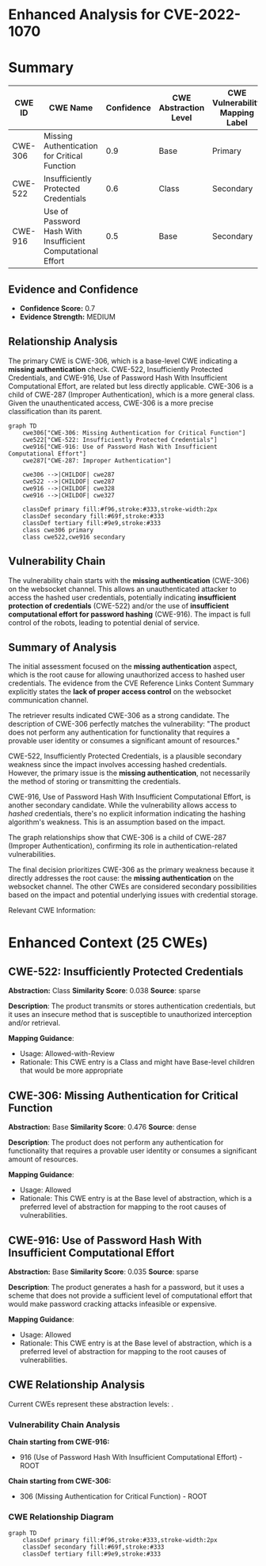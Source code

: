# Enhanced Analysis for CVE-2022-1070

# Summary
| CWE ID | CWE Name | Confidence | CWE Abstraction Level | CWE Vulnerability Mapping Label | CWE-Vulnerability Mapping Notes |
|---|---|---|---|---|---|
| CWE-306 | Missing Authentication for Critical Function | 0.9 | Base | Primary | Allowed |
| CWE-522 | Insufficiently Protected Credentials | 0.6 | Class | Secondary | Allowed-with-Review |
| CWE-916 | Use of Password Hash With Insufficient Computational Effort | 0.5 | Base | Secondary | Allowed |

## Evidence and Confidence

*   **Confidence Score:** 0.7
*   **Evidence Strength:** MEDIUM

## Relationship Analysis
The primary CWE is CWE-306, which is a base-level CWE indicating a **missing authentication** check. CWE-522, Insufficiently Protected Credentials, and CWE-916, Use of Password Hash With Insufficient Computational Effort, are related but less directly applicable. CWE-306 is a child of CWE-287 (Improper Authentication), which is a more general class. Given the unauthenticated access, CWE-306 is a more precise classification than its parent.

```mermaid
graph TD
    cwe306["CWE-306: Missing Authentication for Critical Function"]
    cwe522["CWE-522: Insufficiently Protected Credentials"]
    cwe916["CWE-916: Use of Password Hash With Insufficient Computational Effort"]
    cwe287["CWE-287: Improper Authentication"]
    
    cwe306 -->|CHILDOF| cwe287
    cwe522 -->|CHILDOF| cwe287
    cwe916 -->|CHILDOF| cwe328
    cwe916 -->|CHILDOF| cwe327
    
    classDef primary fill:#f96,stroke:#333,stroke-width:2px
    classDef secondary fill:#69f,stroke:#333
    classDef tertiary fill:#9e9,stroke:#333
    class cwe306 primary
    class cwe522,cwe916 secondary
```

## Vulnerability Chain
The vulnerability chain starts with the **missing authentication** (CWE-306) on the websocket channel. This allows an unauthenticated attacker to access the hashed user credentials, potentially indicating **insufficient protection of credentials** (CWE-522) and/or the use of **insufficient computational effort for password hashing** (CWE-916). The impact is full control of the robots, leading to potential denial of service.

## Summary of Analysis
The initial assessment focused on the **missing authentication** aspect, which is the root cause for allowing unauthorized access to hashed user credentials. The evidence from the CVE Reference Links Content Summary explicitly states the **lack of proper access control** on the websocket communication channel.

The retriever results indicated CWE-306 as a strong candidate. The description of CWE-306 perfectly matches the vulnerability: "The product does not perform any authentication for functionality that requires a provable user identity or consumes a significant amount of resources."

CWE-522, Insufficiently Protected Credentials, is a plausible secondary weakness since the impact involves accessing hashed credentials. However, the primary issue is the **missing authentication**, not necessarily the method of storing or transmitting the credentials.

CWE-916, Use of Password Hash With Insufficient Computational Effort, is another secondary candidate. While the vulnerability allows access to *hashed* credentials, there's no explicit information indicating the hashing algorithm's weakness. This is an assumption based on the impact.

The graph relationships show that CWE-306 is a child of CWE-287 (Improper Authentication), confirming its role in authentication-related vulnerabilities.

The final decision prioritizes CWE-306 as the primary weakness because it directly addresses the root cause: the **missing authentication** on the websocket channel. The other CWEs are considered secondary possibilities based on the impact and potential underlying issues with credential storage.

Relevant CWE Information:

# Enhanced Context (25 CWEs)

## CWE-522: Insufficiently Protected Credentials
**Abstraction:** Class
**Similarity Score**: 0.038
**Source**: sparse

**Description**:
The product transmits or stores authentication credentials, but it uses an insecure method that is susceptible to unauthorized interception and/or retrieval.

**Mapping Guidance**:
- Usage: Allowed-with-Review
- Rationale: This CWE entry is a Class and might have Base-level children that would be more appropriate

## CWE-306: Missing Authentication for Critical Function
**Abstraction:** Base
**Similarity Score**: 0.476
**Source**: dense

**Description**:
The product does not perform any authentication for functionality that requires a provable user identity or consumes a significant amount of resources.

**Mapping Guidance**:
- Usage: Allowed
- Rationale: This CWE entry is at the Base level of abstraction, which is a preferred level of abstraction for mapping to the root causes of vulnerabilities.

## CWE-916: Use of Password Hash With Insufficient Computational Effort
**Abstraction:** Base
**Similarity Score**: 0.035
**Source**: sparse

**Description**:
The product generates a hash for a password, but it uses a scheme that does not provide a sufficient level of computational effort that would make password cracking attacks infeasible or expensive.

**Mapping Guidance**:
- Usage: Allowed
- Rationale: This CWE entry is at the Base level of abstraction, which is a preferred level of abstraction for mapping to the root causes of vulnerabilities.


## CWE Relationship Analysis

Current CWEs represent these abstraction levels: .


### Vulnerability Chain Analysis

**Chain starting from CWE-916:**
- 916 (Use of Password Hash With Insufficient Computational Effort) - ROOT


**Chain starting from CWE-306:**
- 306 (Missing Authentication for Critical Function) - ROOT



### CWE Relationship Diagram

```mermaid
graph TD
    classDef primary fill:#f96,stroke:#333,stroke-width:2px
    classDef secondary fill:#69f,stroke:#333
    classDef tertiary fill:#9e9,stroke:#333
```